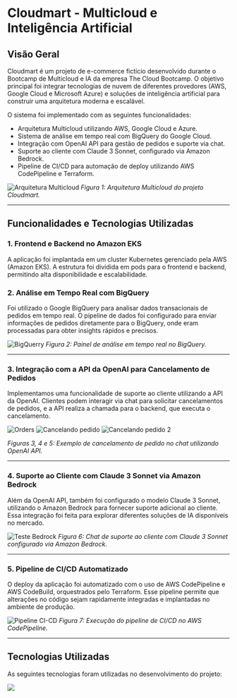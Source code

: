 # Cloudmart - Multicloud e Inteligência Artificial

## Visão Geral
Cloudmart é um projeto de e-commerce fictício desenvolvido durante o Bootcamp de Multicloud e IA da empresa The Cloud Bootcamp. O objetivo principal foi integrar tecnologias de nuvem de diferentes provedores (AWS, Google Cloud e Microsoft Azure) e soluções de inteligência artificial para construir uma arquitetura moderna e escalável.

O sistema foi implementado com as seguintes funcionalidades:
- Arquitetura Multicloud utilizando AWS, Google Cloud e Azure.
- Sistema de análise em tempo real com BigQuery do Google Cloud.
- Integração com OpenAI API para gestão de pedidos e suporte via chat.
- Suporte ao cliente com Claude 3 Sonnet, configurado via Amazon Bedrock.
- Pipeline de CI/CD para automação de deploy utilizando AWS CodePipeline e Terraform.

![Arquitetura Multicloud](https://github.com/user-attachments/assets/c20474d7-76dd-490e-91c5-3ce66381b49a)
*Figura 1: Arquitetura Multicloud do projeto Cloudmart.*

---

## Funcionalidades e Tecnologias Utilizadas

### 1. Frontend e Backend no Amazon EKS
A aplicação foi implantada em um cluster Kubernetes gerenciado pela AWS (Amazon EKS). A estrutura foi dividida em pods para o frontend e backend, permitindo alta disponibilidade e escalabilidade.

### 2. Análise em Tempo Real com BigQuery
Foi utilizado o Google BigQuery para analisar dados transacionais de pedidos em tempo real. O pipeline de dados foi configurado para enviar informações de pedidos diretamente para o BigQuery, onde eram processadas para obter insights rápidos e precisos.

![BigQuerry](https://github.com/user-attachments/assets/8cfb9a7f-320d-411d-82d2-25955667ec76)
*Figura 2: Painel de análise em tempo real no BigQuery.*

---

### 3. Integração com a API da OpenAI para Cancelamento de Pedidos
Implementamos uma funcionalidade de suporte ao cliente utilizando a API da OpenAI. Clientes podem interagir via chat para solicitar cancelamentos de pedidos, e a API realiza a chamada para o backend, que executa o cancelamento.

![Orders](https://github.com/user-attachments/assets/ab062212-4179-446b-b9df-a0954b626fc6)
![Cancelando pedido](https://github.com/user-attachments/assets/bbed7711-f6ad-4686-a94d-0d3d6352781e)
![Cancelando pedido 2](https://github.com/user-attachments/assets/ef7a0ce5-6f57-4be3-95ab-17f018cf970d)


*Figuras 3, 4 e 5: Exemplo de cancelamento de pedido no chat utilizando OpenAI API.*

---

### 4. Suporte ao Cliente com Claude 3 Sonnet via Amazon Bedrock
Além da OpenAI API, também foi configurado o modelo Claude 3 Sonnet, utilizando o Amazon Bedrock para fornecer suporte adicional ao cliente. Essa integração foi feita para explorar diferentes soluções de IA disponíveis no mercado.

![Teste Bedrock](https://github.com/user-attachments/assets/f73774ff-d2ef-493f-a654-2a2762008235)
*Figura 6: Chat de suporte ao cliente com Claude 3 Sonnet configurado via Amazon Bedrock.*

---

### 5. Pipeline de CI/CD Automatizado
O deploy da aplicação foi automatizado com o uso de AWS CodePipeline e AWS CodeBuild, orquestrados pelo Terraform. Esse pipeline permite que alterações no código sejam rapidamente integradas e implantadas no ambiente de produção.

![Pipeline CI-CD](https://github.com/user-attachments/assets/915768d1-0c65-4b24-9ff6-8efe68d349d0)
*Figura 7: Execução do pipeline de CI/CD no AWS CodePipeline.*

---

## Tecnologias Utilizadas
As seguintes tecnologias foram utilizadas no desenvolvimento do projeto:

<a href="https://skillicons.dev">
<img src="https://skillicons.dev/icons?i=linux,terraform,docker,kubernetes,aws,dynamodb,git,gcp,azure"/>
